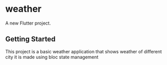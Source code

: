 # weather

A new Flutter project.

## Getting Started

This project is a basic weather application that shows weather of different city it is made using bloc state management
